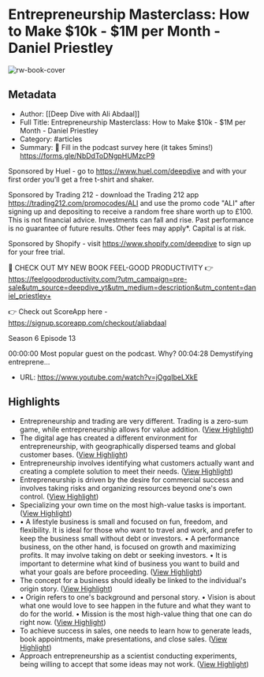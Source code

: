# Entrepreneurship Masterclass: How to Make $10k - $1M per Month - Daniel Priestley

![rw-book-cover](https://readwise-assets.s3.amazonaws.com/media/uploaded_book_covers/profile_101759/maxresdefault_1bgG66H.jpg)

## Metadata
- Author: [[Deep Dive with Ali Abdaal]]
- Full Title: Entrepreneurship Masterclass: How to Make $10k - $1M per Month - Daniel Priestley
- Category: #articles
- Summary: 📝 Fill in the podcast survey here (it takes 5mins!) https://forms.gle/NbDdToDNgpHUMzcP9

Sponsored by Huel - go to https://www.huel.com/deepdive and with your first order you’ll get a free t-shirt and shaker.

Sponsored by Trading 212 - download the Trading 212 app https://trading212.com/promocodes/ALI and use the promo code "ALI" after signing up and depositing to receive a random free share worth up to £100. This is not financial advice. Investments can fall and rise. Past performance is no guarantee of future results. Other fees may apply*. Capital is at risk.

Sponsored by Shopify - visit https://www.shopify.com/deepdive to sign up for your free trial. 

📘 CHECK OUT MY NEW BOOK FEEL-GOOD PRODUCTIVITY 👉 https://feelgoodproductivity.com/?utm_campaign=pre-sale&utm_source=deepdive_yt&utm_medium=description&utm_content=daniel_priestley+

👉 Check out ScoreApp here - https://signup.scoreapp.com/checkout/aliabdaal

Season 6 Episode 13

00:00:00 Most popular guest on the podcast. Why?
00:04:28 Demystifying entreprene...
- URL: https://www.youtube.com/watch?v=jOgqIbeLXkE

## Highlights
- Entrepreneurship and trading are very different. Trading is a zero-sum game, while entrepreneurship allows for value addition. ([View Highlight](https://read.readwise.io/read/01h97dfx0bswwx22ffcmh0t911))
- The digital age has created a different environment for entrepreneurship, with geographically dispersed teams and global customer bases. ([View Highlight](https://read.readwise.io/read/01h97dhersd3w321kdztc6g9ef))
- Entrepreneurship involves identifying what customers actually want and creating a complete solution to meet their needs. ([View Highlight](https://read.readwise.io/read/01h97djpe80ap3mxd91a6yyrkz))
- Entrepreneurship is driven by the desire for commercial success and involves taking risks and organizing resources beyond one's own control. ([View Highlight](https://read.readwise.io/read/01h97dm9ygj2jzvyea4rqgce5k))
- Specializing your own time on the most high-value tasks is important. ([View Highlight](https://read.readwise.io/read/01h97dn583z44vkq0b5g4grhrd))
- • A lifestyle business is small and focused on fun, freedom, and flexibility. It is ideal for those who want to travel and work, and prefer to keep the business small without debt or investors.
  • A performance business, on the other hand, is focused on growth and maximizing profits. It may involve taking on debt or seeking investors.
  • It is important to determine what kind of business you want to build and what your goals are before proceeding. ([View Highlight](https://read.readwise.io/read/01h97dvqxebhzx1s56rvwgkhx5))
- The concept for a business should ideally be linked to the individual's origin story. ([View Highlight](https://read.readwise.io/read/01h97emyxkz781knavensardrf))
- • Origin refers to one's background and personal story.
  • Vision is about what one would love to see happen in the future and what they want to do for the world.
  • Mission is the most high-value thing that one can do right now. ([View Highlight](https://read.readwise.io/read/01h97ewzz3624fg9mvhh2b3527))
- To achieve success in sales, one needs to learn how to generate leads, book appointments, make presentations, and close sales. ([View Highlight](https://read.readwise.io/read/01h97f8zqg7e4ymgr5p1zcjs7v))
- Approach entrepreneurship as a scientist conducting experiments, being willing to accept that some ideas may not work. ([View Highlight](https://read.readwise.io/read/01h97m87b66jwrae3pbb8v9d7d))
